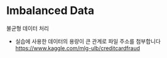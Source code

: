# Imbalanced Data
불균형 데이터 처리

 - 실습에 사용한 데이터의 용량이 큰 관계로 파일 주소를 첨부합니다  
https://www.kaggle.com/mlg-ulb/creditcardfraud
